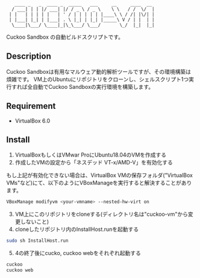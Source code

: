 ```
   ____ _   _  ____ _  _____   ___     __     ____  __
  / ___| | | |/ ___| |/ / _ \ / _ \    \ \   / /  \/  |
 | |   | | | | |   | ' / | | | | | |____\ \ / /| |\/| |
 | |___| |_| | |___| . \ |_| | |_| |_____\ V / | |  | |
  \____|\___/ \____|_|\_\___/ \___/       \_/  |_|  |_|

```

Cuckoo Sandbox の自動ビルドスクリプトです。

## Description
Cuckoo Sandboxは有用なマルウェア動的解析ツールですが、その環境構築は煩雑です。
VM上のUbuntuにリポジトリをクローンし、シェルスクリプト1つ実行すれば全自動でCuckoo Sandboxの実行環境を構築します。

## Requirement

- VirtualBox 6.0

## Install

1. VirtualBoxもしくはVMwar ProにUbuntu18.04のVMを作成する
2. 作成したVMの設定から「ネスデッド VT-x/AMD-V」を有効化する

もし上記が有効化できない場合は、VirtualBox VMの保存フォルダ("VirtualBox VMs"など)にて、以下のようにVBoxManageを実行すると解決することがあります。

```sh
VBoxManage modifyvm <your-vmname> --nested-hw-virt on
```

3. VM上にこのリポジトリをcloneする(ディレクトリ名は"cuckoo-vm"から変更しないこと)
4. cloneしたリポジトリ内のInstallHost.runを起動する

```sh
sudo sh InstallHost.run
```

5. 4の終了後にcucko, cuckoo webをそれぞれ起動する

```sh
cuckoo
cuckoo web
```
